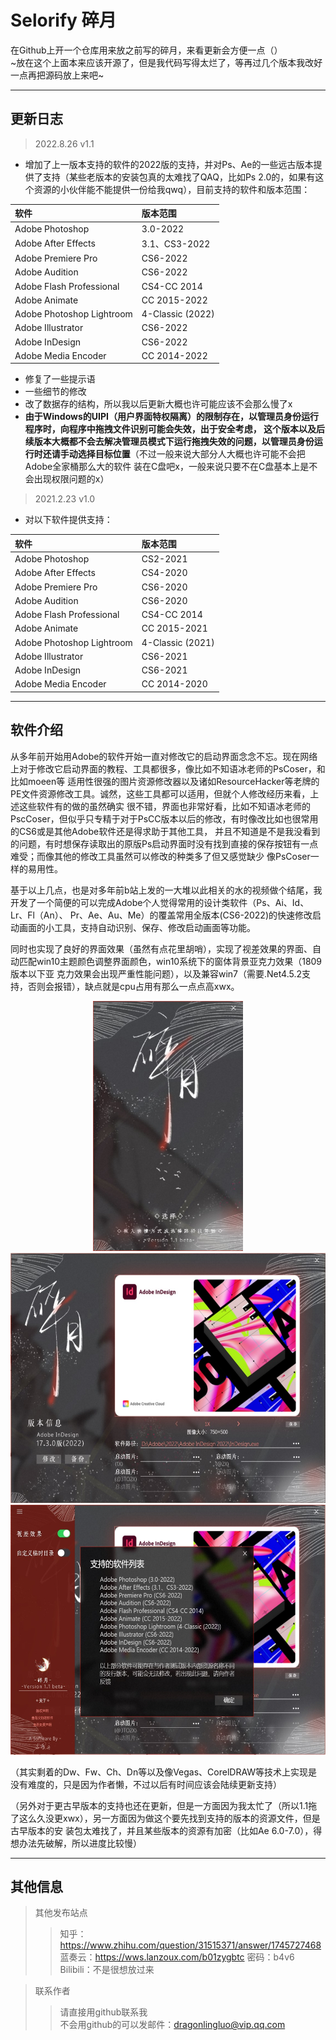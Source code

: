 # Selorify 碎月
在Github上开一个仓库用来放之前写的碎月，来看更新会方便一点（）  
~放在这个上面本来应该开源了，但是我代码写得太烂了，等再过几个版本我改好一点再把源码放上来吧~
___
## 更新日志  
> 2022.8.26 v1.1  
* 增加了上一版本支持的软件的2022版的支持，并对Ps、Ae的一些远古版本提供了支持（某些老版本的安装包真的太难找了QAQ，比如Ps 2.0的，如果有这个资源的小伙伴能不能提供一份给我qwq），目前支持的软件和版本范围：

|软件|版本范围|
|:-|:-|
|Adobe Photoshop|3.0-2022|
|Adobe After Effects|3.1、CS3-2022|
|Adobe Premiere Pro|CS6-2022|
|Adobe Audition|CS6-2022|
|Adobe Flash Professional|CS4-CC 2014|
|Adobe Animate|CC 2015-2022|
|Adobe Photoshop Lightroom|4-Classic (2022)|
|Adobe Illustrator|CS6-2022|
|Adobe InDesign|CS6-2022|
|Adobe Media Encoder|CC 2014-2022|
* 修复了一些提示语  
* 一些细节的修改  
* 改了数据存的结构，所以我以后更新大概也许可能应该不会那么慢了x  
* __由于Windows的UIPI（用户界面特权隔离）的限制存在，以管理员身份运行程序时，向程序中拖拽文件识别可能会失效，出于安全考虑，
这个版本以及后续版本大概都不会去解决管理员模式下运行拖拽失效的问题，以管理员身份运行时还请手动选择目标位置__（不过一般来说大部分人大概也许可能不会把Adobe全家桶那么大的软件
装在C盘吧x，一般来说只要不在C盘基本上是不会出现权限问题的x）  
  
> 2021.2.23 v1.0
* 对以下软件提供支持：  
  
|软件|版本范围|
|:-|:-|
|Adobe Photoshop|CS2-2021|
|Adobe After Effects|CS4-2020|
|Adobe Premiere Pro|CS6-2020|
|Adobe Audition|CS6-2020|
|Adobe Flash Professional|CS4-CC 2014|
|Adobe Animate|CC 2015-2021|
|Adobe Photoshop Lightroom|4-Classic (2021)|
|Adobe Illustrator|CS6-2021|
|Adobe InDesign|CS6-2021|
|Adobe Media Encoder|CC 2014-2020|
___
## 软件介绍  
从多年前开始用Adobe的软件开始一直对修改它的启动界面念念不忘。现在网络上对于修改它启动界面的教程、工具都很多，像比如不知语冰老师的PsCoser，和比如moeen等
适用性很强的图片资源修改器以及诸如ResourceHacker等老牌的PE文件资源修改工具。诚然，这些工具都可以适用，但就个人修改经历来看，上述这些软件有的做的虽然确实
很不错，界面也非常好看，比如不知语冰老师的PscCoser，但似乎只专精于对于PsCC版本以后的修改，有时像改比如也很常用的CS6或是其他Adobe软件还是得求助于其他工具，
并且不知道是不是我没看到的问题，有时想保存读取出的原版Ps启动界面时没有找到直接的保存按钮有一点难受；而像其他的修改工具虽然可以修改的种类多了但又感觉缺少
像PsCoser一样的易用性。

基于以上几点，也是对多年前b站上发的一大堆以此相关的水的视频做个结尾，我开发了一个简便的可以完成Adobe个人觉得常用的设计类软件（Ps、Ai、Id、Lr、Fl（An）、
Pr、Ae、Au、Me）的覆盖常用全版本(CS6-2022)的快速修改启动画面的小工具，支持自动识别、保存、修改启动画面等功能。

同时也实现了良好的界面效果（虽然有点花里胡哨），实现了视差效果的界面、自动匹配win10主题颜色调整界面颜色，win10系统下的窗体背景亚克力效果（1809版本以下亚
克力效果会出现严重性能问题），以及兼容win7（需要.Net4.5.2支持，否则会报错），缺点就是cpu占用有那么一点点高xwx。
<p align="center">
<img src="https://github.com/DragonLingLuo/Selorify/blob/main/SampleImages/main.jpg" height="400">
<img src="https://github.com/DragonLingLuo/Selorify/blob/main/SampleImages/extendedMain.jpg" height="400">
<img src="https://github.com/DragonLingLuo/Selorify/blob/main/SampleImages/support.jpg" height="400">
</p>

（其实剩着的Dw、Fw、Ch、Dn等以及像Vegas、CorelDRAW等技术上实现是没有难度的，只是因为作者懒，不过以后有时间应该会陆续更新支持）

（另外对于更古早版本的支持也还在更新，但是一方面因为我太忙了（所以1.1拖了这么久没更xwx），另一方面因为做这个要先找到支持的版本的资源文件，但是古早版本的安
装包太难找了，并且某些版本的资源有加密（比如Ae 6.0-7.0），得想办法先破解，所以进度比较慢）
___
## 其他信息
> 其他发布站点
>> 知乎：<https://www.zhihu.com/question/31515371/answer/1745727468>  
>> 蓝奏云：<https://wws.lanzoux.com/b01zygbtc> 密码：b4v6  
>> Bilibili：不是很想放过来  
  
> 联系作者
>> 请直接用github联系我  
>> 不会用github的可以发邮件：dragonlingluo@vip.qq.com
